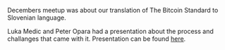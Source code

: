 Decembers meetup was about our translation of The Bitcoin Standard to Slovenian language. 

Luka Medic and Peter Opara had a presentation about the process and challanges that came with it. Presentation can be found [here](https://github.com/bitcoin-ljubljana/meetup/blob/main/presentations/Slovenski%20prevod%20knjige%20Bitcoin%20Standard.pdf).
